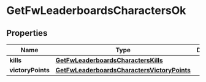 
# GetFwLeaderboardsCharactersOk

## Properties
Name | Type | Description | Notes
------------ | ------------- | ------------- | -------------
**kills** | [**GetFwLeaderboardsCharactersKills**](GetFwLeaderboardsCharactersKills.md) |  | 
**victoryPoints** | [**GetFwLeaderboardsCharactersVictoryPoints**](GetFwLeaderboardsCharactersVictoryPoints.md) |  | 



